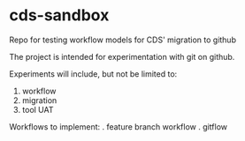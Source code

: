 # cds-sandbox
Repo for testing workflow models for CDS' migration to github

The project is intended for experimentation with git on github.

Experiments will include, but not be limited to:

1) workflow
2) migration
3) tool UAT

Workflows to implement:
. feature branch workflow
. gitflow
